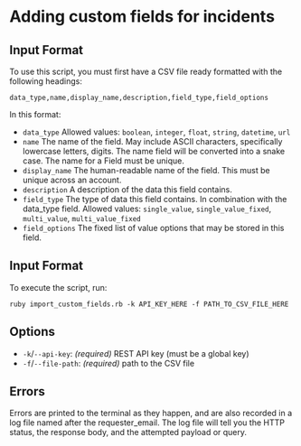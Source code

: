 # Adding custom fields for incidents

## Input Format

To use this script, you must first have a CSV file ready formatted with the following headings:

```
data_type,name,display_name,description,field_type,field_options
```

In this format:

- `data_type` Allowed values: `boolean`, `integer`, `float`, `string`, `datetime`, `url`
- `name` The name of the field. May include ASCII characters, specifically lowercase letters, digits. The name field will be converted into a snake case. The name for a Field must be unique.
- `display_name` The human-readable name of the field. This must be unique across an account.
- `description` A description of the data this field contains.
- `field_type` The type of data this field contains. In combination with the data_type field.
Allowed values: `single_value`, `single_value_fixed`, `multi_value`, `multi_value_fixed`
- `field_options` The fixed list of value options that may be stored in this field.

## Input Format

To execute the script, run:

```
ruby import_custom_fields.rb -k API_KEY_HERE -f PATH_TO_CSV_FILE_HERE
```

## Options

- `-k`/`--api-key`: _(required)_ REST API key (must be a global key)
- `-f`/`--file-path`: _(required)_ path to the CSV file

## Errors

Errors are printed to the terminal as they happen, and are also recorded in a log file named after the requester_email. The log file will tell you the HTTP status, the response body, and the attempted payload or query.
